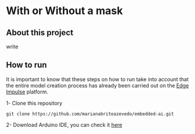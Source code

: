 # With or Without a mask

## About this project

write

## How to run

It is important to know that these steps on how to run take into account that the entire model creation process has already been carried out on the [Edge Impulse](https://www.edgeimpulse.com/) platform.

1- Clone this repository 

```
git clone https://github.com/marianabritoazevedo/embedded-ai.git

```

2- Download Arduino IDE, you can check it [here](https://www.arduino.cc/en/software)

